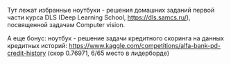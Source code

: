 Тут лежат избранные ноутбуки - решения домашних заданий первой части курса DLS (Deep Learning School, https://dls.samcs.ru/), посвященной задачам Computer vision.

А еще бонус: ноутбук - решение задачи кредитного скоринга на данных кредитных историй: https://www.kaggle.com/competitions/alfa-bank-pd-credit-history (скор 0.76971, 6/65 место в лидерборде)

